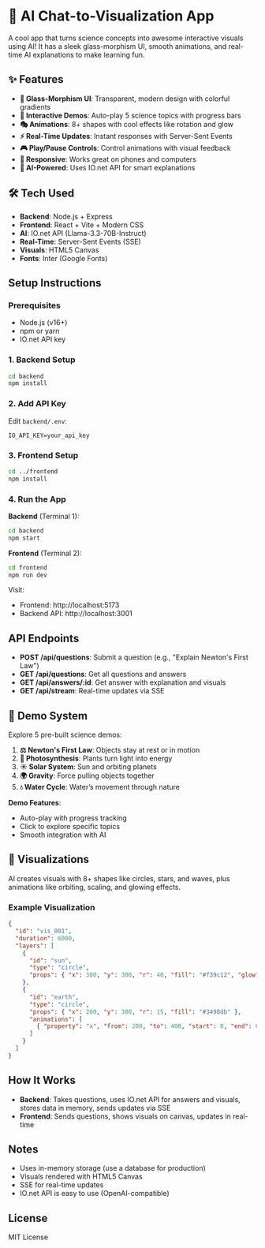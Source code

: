 # 🚀 AI Chat-to-Visualization App

A cool app that turns science concepts into awesome interactive visuals using AI! It has a sleek glass-morphism UI, smooth animations, and real-time AI explanations to make learning fun.

## ✨ Features

- **🎨 Glass-Morphism UI**: Transparent, modern design with colorful gradients
- **🎯 Interactive Demos**: Auto-play 5 science topics with progress bars
- **🎭 Animations**: 8+ shapes with cool effects like rotation and glow
- **⚡ Real-Time Updates**: Instant responses with Server-Sent Events
- **🎮 Play/Pause Controls**: Control animations with visual feedback
- **📱 Responsive**: Works great on phones and computers
- **🧠 AI-Powered**: Uses IO.net API for smart explanations

## 🛠️ Tech Used

- **Backend**: Node.js + Express
- **Frontend**: React + Vite + Modern CSS
- **AI**: IO.net API (Llama-3.3-70B-Instruct)
- **Real-Time**: Server-Sent Events (SSE)
- **Visuals**: HTML5 Canvas
- **Fonts**: Inter (Google Fonts)

## Setup Instructions

### Prerequisites
- Node.js (v16+)
- npm or yarn
- IO.net API key

### 1. Backend Setup
```bash
cd backend
npm install
```

### 2. Add API Key
Edit `backend/.env`:
```
IO_API_KEY=your_api_key
```

### 3. Frontend Setup
```bash
cd ../frontend
npm install
```

### 4. Run the App
**Backend** (Terminal 1):
```bash
cd backend
npm start
```

**Frontend** (Terminal 2):
```bash
cd frontend
npm run dev
```

Visit:
- Frontend: http://localhost:5173
- Backend API: http://localhost:3001

## API Endpoints

- **POST /api/questions**: Submit a question (e.g., "Explain Newton's First Law")
- **GET /api/questions**: Get all questions and answers
- **GET /api/answers/:id**: Get answer with explanation and visuals
- **GET /api/stream**: Real-time updates via SSE

## 🎯 Demo System

Explore 5 pre-built science demos:
1. **⚖️ Newton's First Law**: Objects stay at rest or in motion
2. **🌱 Photosynthesis**: Plants turn light into energy
3. **☀️ Solar System**: Sun and orbiting planets
4. **🌍 Gravity**: Force pulling objects together
5. **💧 Water Cycle**: Water’s movement through nature

**Demo Features**:
- Auto-play with progress tracking
- Click to explore specific topics
- Smooth integration with AI

## 🎨 Visualizations

AI creates visuals with 8+ shapes like circles, stars, and waves, plus animations like orbiting, scaling, and glowing effects.

### Example Visualization
```json
{
  "id": "vis_001",
  "duration": 6000,
  "layers": [
    {
      "id": "sun",
      "type": "circle",
      "props": { "x": 300, "y": 300, "r": 40, "fill": "#f39c12", "glow": true }
    },
    {
      "id": "earth",
      "type": "circle",
      "props": { "x": 200, "y": 300, "r": 15, "fill": "#3498db" },
      "animations": [
        { "property": "x", "from": 200, "to": 400, "start": 0, "end": 6000, "easing": "easeInOut", "type": "orbit" }
      ]
    }
  ]
}
```

## How It Works

- **Backend**: Takes questions, uses IO.net API for answers and visuals, stores data in memory, sends updates via SSE
- **Frontend**: Sends questions, shows visuals on canvas, updates in real-time

## Notes

- Uses in-memory storage (use a database for production)
- Visuals rendered with HTML5 Canvas
- SSE for real-time updates
- IO.net API is easy to use (OpenAI-compatible)

## License
MIT License
